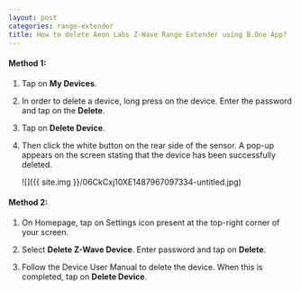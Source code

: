 ```yaml
---
layout: post
categories: range-extender
title: How to delete Aeon Labs Z-Wave Range Extender using B.One App?
---
```


#### **Method 1:**

1. Tap on **My Devices**.

2. In order to delete a device, long press on the device. Enter the password and tap on the **Delete**.

3. Tap on **Delete Device**.

4. Then click the white button on the rear side of the sensor. A pop-up appears on the screen stating that the device has been successfully deleted.

    ![]({{ site.img }}/06CkCxj10XE1487967097334-untitled.jpg)

#### **Method 2:**

1. On Homepage, tap on Settings icon present at the top-right corner of your screen.

2. Select **Delete Z-Wave Device**. Enter password and tap on **Delete**.

3. Follow the Device User Manual to delete the device. When this is completed, tap on **Delete Device**.